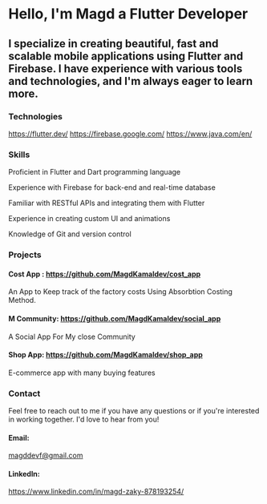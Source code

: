 # Hello, I'm Magd a Flutter Developer

## I specialize in creating beautiful, fast and scalable mobile applications using Flutter and Firebase. I have experience with various tools and technologies, and I'm always eager to learn more.


### Technologies
https://flutter.dev/
https://firebase.google.com/
https://www.java.com/en/


### Skills

Proficient in Flutter and Dart programming language

Experience with Firebase for back-end and real-time database

Familiar with RESTful APIs and integrating them with Flutter

Experience in creating custom UI and animations

Knowledge of Git and version control


### Projects

#### Cost App : https://github.com/MagdKamaldev/cost_app

An App to Keep track of the factory costs Using Absorbtion Costing Method.

#### M Community: https://github.com/MagdKamaldev/social_app 

A Social App For My close Community

#### Shop App: https://github.com/MagdKamaldev/shop_app

E-commerce app with many buying features  

### Contact

Feel free to reach out to me if you have any questions or if you're interested in working together. I'd love to hear from you!


#### Email: 
magddevf@gmail.com

#### LinkedIn: 
https://www.linkedin.com/in/magd-zaky-878193254/
